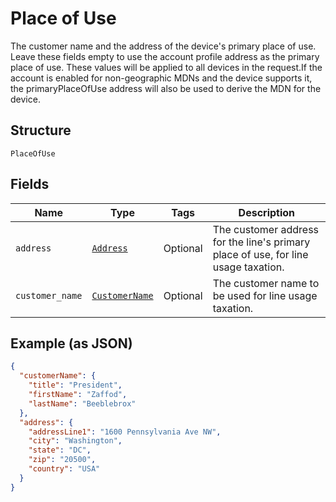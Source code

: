 
# Place of Use

The customer name and the address of the device's primary place of use. Leave these fields empty to use the account profile address as the primary place of use. These values will be applied to all devices in the request.If the account is enabled for non-geographic MDNs and the device supports it, the primaryPlaceOfUse address will also be used to derive the MDN for the device.

## Structure

`PlaceOfUse`

## Fields

| Name | Type | Tags | Description |
|  --- | --- | --- | --- |
| `address` | [`Address`](../../doc/models/address.md) | Optional | The customer address for the line's primary place of use, for line usage taxation. |
| `customer_name` | [`CustomerName`](../../doc/models/customer-name.md) | Optional | The customer name to be used for line usage taxation. |

## Example (as JSON)

```json
{
  "customerName": {
    "title": "President",
    "firstName": "Zaffod",
    "lastName": "Beeblebrox"
  },
  "address": {
    "addressLine1": "1600 Pennsylvania Ave NW",
    "city": "Washington",
    "state": "DC",
    "zip": "20500",
    "country": "USA"
  }
}
```

